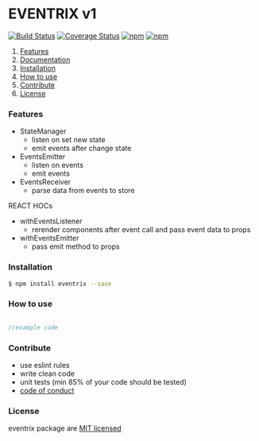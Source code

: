 # EVENTRIX v1
[![Build Status](https://travis-ci.org/mprzodala/eventrix.svg?branch=master)](https://travis-ci.org/mprzodala/eventrix)
[![Coverage Status](https://coveralls.io/repos/github/mprzodala/eventrix/badge.svg?branch=master)](https://coveralls.io/github/mprzodala/eventrix?branch=master)
[![npm](https://img.shields.io/npm/l/eventrix.svg)](https://npmjs.org/package/eventrix)
[![npm](https://img.shields.io/npm/v/eventrix.svg)](https://npmjs.org/package/eventrix)

1. [Features](#features)
1. [Documentation](#documentation)
1. [Installation](#installation)
1. [How to use](#how-to-use)
1. [Contribute](#contribute)
1. [License](#license)

### Features

- StateManager
    - listen on set new state
    - emit events after change state
- EventsEmitter
    - listen on events
    - emit events
- EventsReceiver
    - parse data from events to store

REACT HOCs

- withEventsListener
    - rerender components after event call and pass event data to props
- withEventsEmitter
    - pass emit method to props

### Installation

```bash
$ npm install eventrix --save
```

### How to use

```js

//example code

```


### Contribute

- use eslint rules
- write clean code
- unit tests (min 85% of your code should be tested)
- [code of conduct](https://github.com/rstgroup/eventrix/blob/master/documentation/code_of_conduct.md)

### License

eventrix package are [MIT licensed](https://github.com/rstgroup/eventrix/blob/master/LICENSE)